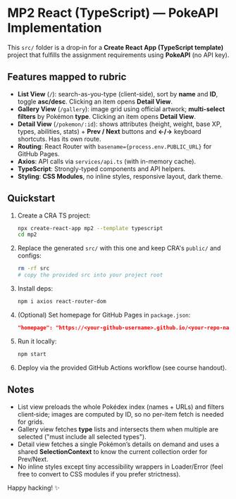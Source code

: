 # MP2 React (TypeScript) — PokeAPI Implementation

This `src/` folder is a drop‑in for a **Create React App (TypeScript template)** project that fulfills the assignment requirements using **PokeAPI** (no API key).

## Features mapped to rubric

- **List View** (`/`): search-as-you-type (client-side), sort by **name** and **ID**, toggle **asc/desc**. Clicking an item opens **Detail View**.
- **Gallery View** (`/gallery`): image grid using official artwork; **multi-select filters** by Pokémon **type**. Clicking an item opens **Detail View**.
- **Detail View** (`/pokemon/:id`): shows attributes (height, weight, base XP, types, abilities, stats) + **Prev / Next** buttons and **←/→** keyboard shortcuts. Has its own route.
- **Routing**: React Router with `basename={process.env.PUBLIC_URL}` for GitHub Pages.
- **Axios**: API calls via `services/api.ts` (with in-memory cache).
- **TypeScript**: Strongly-typed components and API helpers.
- **Styling**: **CSS Modules**, no inline styles, responsive layout, dark theme.

## Quickstart

1. Create a CRA TS project:
   ```bash
   npx create-react-app mp2 --template typescript
   cd mp2
   ```

2. Replace the generated `src/` with this one and keep CRA's `public/` and configs:
   ```bash
   rm -rf src
   # copy the provided src into your project root
   ```

3. Install deps:
   ```bash
   npm i axios react-router-dom
   ```

4. (Optional) Set homepage for GitHub Pages in `package.json`:
   ```json
   "homepage": "https://<your-github-username>.github.io/<your-repo-name>"
   ```

5. Run it locally:
   ```bash
   npm start
   ```

6. Deploy via the provided GitHub Actions workflow (see course handout).

## Notes

- List view preloads the whole Pokédex index (names + URLs) and filters client‑side; images are computed by ID, so no per-item fetch is needed for grids.
- Gallery view fetches **type** lists and intersects them when multiple are selected ("must include all selected types").
- Detail view fetches a single Pokémon’s details on demand and uses a shared **SelectionContext** to know the current collection order for Prev/Next.
- No inline styles except tiny accessibility wrappers in Loader/Error (feel free to convert to CSS modules if you prefer strictness).

Happy hacking! ✨
